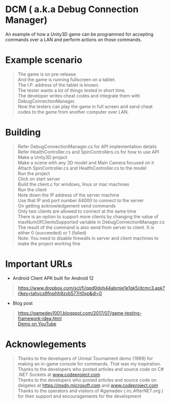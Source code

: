 # DCM ( a.k.a Debug Connection Manager)
An example of how a Unity3D game can be programmed for accepting commands over a LAN and perform actions on those commands.  

# Example scenario    
>The game is on pre-release.   
>And the game is running fullscreen on a tablet.  
>The I.P. address of the tablet is known.  
>The tester wants a lot of things tested in short time.  
>The developer writes cheat codes and integrate them with DebugConnectionManager.  
>Now the testers can play the game in full screen and send cheat codes to the game from another computer over LAN.  

# Building
>Refer DebugConnectionManager.cs for API implementation details  
>Refer HealthController.cs and SpinControllers.cs for how to use API  
>Make a Unity3D project   
>Make a scene with any 3D model and Main Camera focused on it  
>Attach SpinController.cs and HealthController.cs to the model  
>Run the project  
>Click on start server  
>Build the client.c for windows, linux or mac machines  
>Run the client  
>Note down the IP address of the server machine  
>Use that IP and port number 64000 to connect to the server  
>On getting acknowledgement send commands  
>Only two clients are allowed to connect at the same time  
>There is an option to support more clients by changing the value of maxNumOfClientsSupported variable in DebugConnectionManager.cs  
>The result of the command is also send from server to client. It is either 0 (succeeded) or 1 (failed)  
>Note: You need to disable firewalls in server and client machines to make the project working fine  

# Important URLs
- Android Client APK built for Android 12
> https://www.dropbox.com/scl/fi/qqd0doh44abrnje1e1gk5/dcmc3.apk?rlkey=tahvcs9fnsihh9zyb577rt0xp&dl=0   

- Blog post
> https://gamedev1001.blogspot.com/2017/07/game-testing-framework-idea.html  
[Demo on YouTube](https://www.youtube.com/watch?v=O3h13B2mhZw)

# Acknowlegements  
>Thanks to the developers of Unreal Tournament demo (1999) for making an in-game console for commands. That was my inspiration.   
>Thanks to the developers who posted articles and source code on C# .NET Sockets at www.codeproject.com  
>Thanks to the developers who posted articles and source code on delgates at https://msdn.microsoft.com and www.codeproject.com   
>Thanks to the operators and visitors of #gamedev ( irc.AfterNET.org ) for their support and encouragements for the development  

